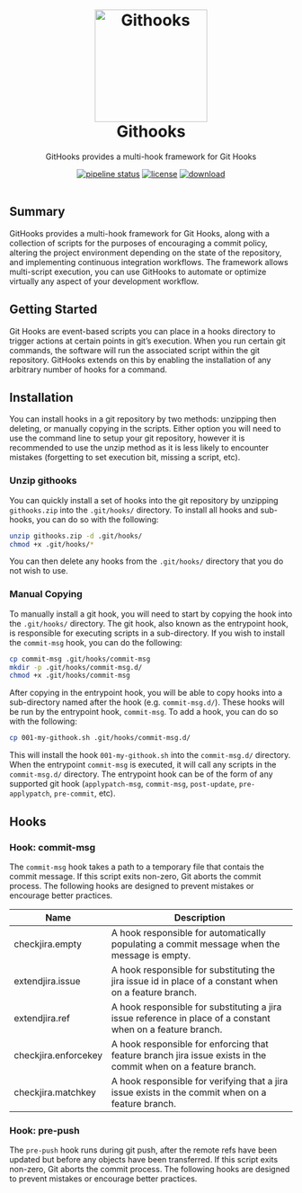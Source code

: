 <h1 align="center">
    <a href="https://gitlab.com/jrbeverly/githooks" title="GitHooks Documentation">
        <img alt="Githooks" src="https://gitlab.com/jrbeverly/githooks/raw/contrib/docs/icon/icon.png" width="200px" height="200px" />
    </a>
    <br /> Githooks
</h1>

<p align="center">
    GitHooks provides a multi-hook framework for Git Hooks
</p>

<div align="center">
    <a href="https://gitlab.com/jrbeverly/githooks/commits/master"><img alt="pipeline status" src="https://gitlab.com/jrbeverly/githooks/badges/master/pipeline.svg" /></a>
    <a href="https://gitlab.com/jrbeverly/githooks/blob/master/LICENSE"><img alt="license" src="https://img.shields.io/badge/license-MIT-blue.svg" /></a>
    <a href="https://gitlab.com/jrbeverly/githooks/-/jobs/artifacts/master/download?job=deploy"><img alt="download" src="https://img.shields.io/badge/hooks-zip-green.svg" /></a>
</div>
<br />

## Summary

GitHooks provides a multi-hook framework for Git Hooks, along with a collection of scripts for the purposes of encouraging a commit policy, altering the project environment depending on the state of the repository, and implementing continuous integration workflows. The framework allows multi-script execution,  you can use GitHooks to automate or optimize virtually any aspect of your development workflow. 
 
## Getting Started

Git Hooks are event-based scripts you can place in a hooks directory to trigger actions at certain points in git’s execution. When you run certain git commands, the software will run the associated script within the git repository. GitHooks extends on this by enabling the installation of any arbitrary number of hooks for a command.

## Installation

You can install hooks in a git repository by two methods: unzipping then deleting, or manually copying in the scripts. Either option you will need to use the command line to setup your git repository, however it is recommended to use the unzip method as it is less likely to encounter mistakes (forgetting to set execution bit, missing a script, etc).

### Unzip githooks

You can quickly install a set of hooks into the git repository by unzipping `githooks.zip` into the `.git/hooks/` directory. To install all hooks and sub-hooks, you can do so with the following:

```bash
unzip githooks.zip -d .git/hooks/
chmod +x .git/hooks/*
```

You can then delete any hooks from the `.git/hooks/` directory that you do not wish to use.

### Manual Copying

To manually install a git hook, you will need to start by copying the hook into the `.git/hooks/` directory. The git hook, also known as the entrypoint hook, is responsible for executing scripts in a sub-directory. If you wish to install the `commit-msg` hook, you can do the following:

```bash
cp commit-msg .git/hooks/commit-msg
mkdir -p .git/hooks/commit-msg.d/
chmod +x .git/hooks/commit-msg
```

After copying in the entrypoint hook, you will be able to copy hooks into a sub-directory named after the hook (e.g. `commit-msg.d/`). These hooks will be run by the entrypoint hook, `commit-msg`. To add a hook, you can do so with the following:

```bash
cp 001-my-githook.sh .git/hooks/commit-msg.d/
```

This will install the hook `001-my-githook.sh` into the `commit-msg.d/` directory. When the entrypoint `commit-msg` is executed, it will call any scripts in the `commit-msg.d/` directory. The entrypoint hook can be of the form of any supported git hook (`applypatch-msg`, `commit-msg`, `post-update`, `pre-applypatch`, `pre-commit`, etc). 

## Hooks

### Hook: commit-msg

The `commit-msg` hook takes a path to a temporary file that contais the commit message. If this script exits non-zero, Git aborts the commit process. The following hooks are designed to prevent mistakes or encourage better practices.

|Name|Description|
|---|---|
|checkjira.empty|A hook responsible for automatically populating a commit message when the message is empty.|
|extendjira.issue|A hook responsible for substituting the jira issue id in place of a constant when on a feature branch.|
|extendjira.ref|A hook responsible for substituting a jira issue reference in place of a constant when on a feature branch.|
|checkjira.enforcekey|A hook responsible for enforcing that feature branch jira issue exists in the commit when on a feature branch.|
|checkjira.matchkey|A hook responsible for verifying that a jira issue exists in the commit when on a feature branch.|

### Hook: pre-push

The `pre-push` hook runs during git push, after the remote refs have been updated but before any objects have been transferred. If this script exits non-zero, Git aborts the commit process. The following hooks are designed to prevent mistakes or encourage better practices.

